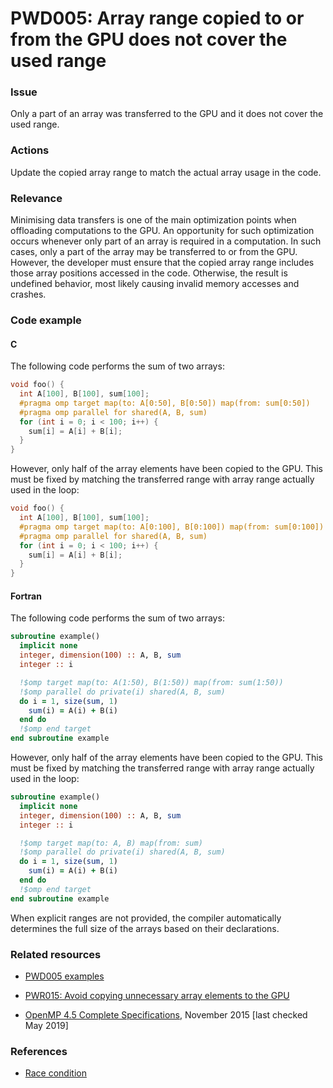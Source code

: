 # PWD005: Array range copied to or from the GPU does not cover the used range

### Issue

Only a part of an array was transferred to the GPU and it does not cover the
used range.

### Actions

Update the copied array range to match the actual array usage in the code.

### Relevance

Minimising data transfers is one of the main optimization points when offloading
computations to the GPU. An opportunity for such optimization occurs whenever
only part of an array is required in a computation. In such cases, only a part
of the array may be transferred to or from the GPU. However, the developer must
ensure that the copied array range includes those array positions accessed in
the code. Otherwise, the result is undefined behavior, most likely causing
invalid memory accesses and crashes.

### Code example

#### C

The following code performs the sum of two arrays:

```c
void foo() {
  int A[100], B[100], sum[100];
  #pragma omp target map(to: A[0:50], B[0:50]) map(from: sum[0:50])
  #pragma omp parallel for shared(A, B, sum)
  for (int i = 0; i < 100; i++) {
    sum[i] = A[i] + B[i];
  }
}
```

However, only half of the array elements have been copied to the GPU. This must
be fixed by matching the transferred range with array range actually used in the
loop:

```c
void foo() {
  int A[100], B[100], sum[100];
  #pragma omp target map(to: A[0:100], B[0:100]) map(from: sum[0:100])
  #pragma omp parallel for shared(A, B, sum)
  for (int i = 0; i < 100; i++) {
    sum[i] = A[i] + B[i];
  }
}
```

#### Fortran

The following code performs the sum of two arrays:

```fortran
subroutine example()
  implicit none
  integer, dimension(100) :: A, B, sum
  integer :: i

  !$omp target map(to: A(1:50), B(1:50)) map(from: sum(1:50))
  !$omp parallel do private(i) shared(A, B, sum)
  do i = 1, size(sum, 1)
    sum(i) = A(i) + B(i)
  end do
  !$omp end target
end subroutine example
```

However, only half of the array elements have been copied to the GPU. This must
be fixed by matching the transferred range with array range actually used in
the loop:

```fortran
subroutine example()
  implicit none
  integer, dimension(100) :: A, B, sum
  integer :: i

  !$omp target map(to: A, B) map(from: sum)
  !$omp parallel do private(i) shared(A, B, sum)
  do i = 1, size(sum, 1)
    sum(i) = A(i) + B(i)
  end do
  !$omp end target
end subroutine example
```

When explicit ranges are not provided, the compiler automatically determines
the full size of the arrays based on their declarations.


### Related resources

* [PWD005 examples](https://github.com/codee-com/open-catalog/tree/main/Checks/PWD005/)

* [PWR015: Avoid copying unnecessary array elements to the GPU](../PWR015/README.md)

* [OpenMP 4.5 Complete Specifications](https://www.openmp.org/wp-content/uploads/openmp-4.5.pdf),
November 2015 [last checked May 2019]

### References

* [Race condition](https://en.wikipedia.org/wiki/Race_condition)
